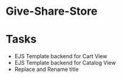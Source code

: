 # Give-Share-Store

# Tasks
- EJS Template backend for Cart View
- EJS Template backend for Catalog View
- Replace and Rename title
